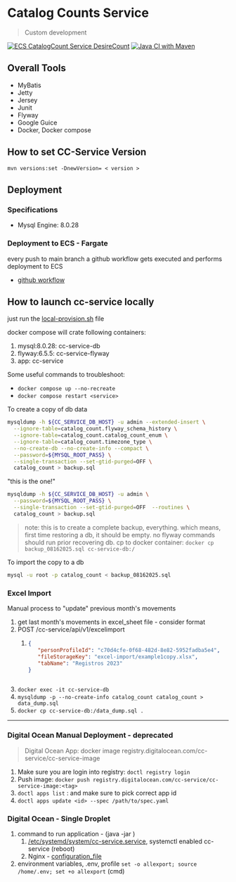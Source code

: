 # Catalog Counts Service
> Custom development

[![ECS CatalogCount Service DesireCount](https://github.com/javiertmezac/catalog-counts/actions/workflows/ecs-service-desire-count.yml/badge.svg)](https://github.com/javiertmezac/catalog-counts/actions/workflows/ecs-service-desire-count.yml)
[![Java CI with Maven](https://github.com/javiertmezac/catalog-counts/actions/workflows/maven.yml/badge.svg)](https://github.com/javiertmezac/catalog-counts/actions/workflows/maven.yml)

## Overall Tools
- MyBatis
- Jetty
- Jersey
- Junit
- Flyway
- Google Guice
- Docker, Docker compose

## How to set CC-Service Version
`mvn versions:set -DnewVersion= < version >`

## Deployment
### Specifications
- Mysql Engine: 8.0.28

### Deployment to ECS - Fargate
every push to main branch a github workflow gets executed
and performs deployment to ECS

- [github workflow](.github/workflows/aws-ecs-deploy.yml)

## How to launch cc-service locally
just run the [local-provision.sh](./local-provision.sh) file

docker compose will crate following containers:
1. mysql:8.0.28: cc-service-db
2. flyway:6.5.5: cc-service-flyway
3. app: cc-service

Some useful commands to troubleshoot:
- `docker compose up --no-recreate`
- `docker compose restart <service>`

To create a copy of db data
```bash
mysqldump -h ${CC_SERVICE_DB_HOST} -u admin --extended-insert \
  --ignore-table=catalog_count.flyway_schema_history \
  --ignore-table=catalog_count.catalog_count_enum \
  --ignore-table=catalog_count.timezone_type \
  --no-create-db --no-create-info --compact \
  --password=${MYSQL_ROOT_PASS} \
  --single-transaction --set-gtid-purged=OFF \
  catalog_count > backup.sql
```

"this is the one!"
```bash
mysqldump -h ${CC_SERVICE_DB_HOST} -u admin \
  --password=${MYSQL_ROOT_PASS} \
  --single-transaction --set-gtid-purged=OFF  --routines \
  catalog_count > backup.sql
```
>note: this is to create a complete backup, everything. which means,
> first time restoring a db, it should be empty. no flyway commands should run prior recovering db.
cp to docker container: `docker cp backup_08162025.sql cc-service-db:/`

To import the copy to a db
```bash
mysql -u root -p catalog_count < backup_08162025.sql
```

### Excel Import

Manual process to "update" previous month's movements
1. get last month's movements in excel_sheet file - consider format
2. POST /cc-service/api/v1/excelimport
   1. ```json
      {
         "personProfileId": "c70d4cfe-0f68-482d-8e82-5952fadba5e4",
         "fileStorageKey": "excel-import/example1copy.xlsx",
         "tabName": "Registros 2023"
      }
    ```
3. `docker exec -it cc-service-db`
4. `mysqldump -p --no-create-info catalog_count catalog_count > data_dump.sql`
5. `docker cp cc-service-db:/data_dump.sql .`

---
### Digital Ocean Manual Deployment - deprecated
> Digital Ocean App: docker image
> registry.digitalocean.com/cc-service/cc-service-image
1. Make sure you are login into registry: `doctl registry login`
2. Push image: `docker push registry.digitalocean.com/cc-service/cc-service-image:<tag>`
3. `doctl apps list` : and make sure to pick correct app id
4. `doctl apps update <id> --spec /path/to/spec.yaml`

### Digital Ocean - Single Droplet
1. command to run application - (java -jar )
   1. [/etc/systemd/system/cc-service.service](/documentation/digital_ocean/cc-service.service), systemctl enabled cc-service (reboot)
   2. Nginx - [configuration_file](/documentation/digital_ocean/nginx.conf)
2. environment variables, .env, profile `set -o allexport; source /home/.env; set +o allexport` (cmd)